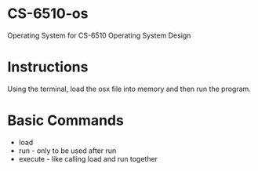 # CS-6510-os
Operating System for CS-6510 Operating System Design

# Instructions
Using the terminal, load the osx file into memory and then run the program.

# Basic Commands
- load
- run - only to be used after run
- execute - like calling load and run together
